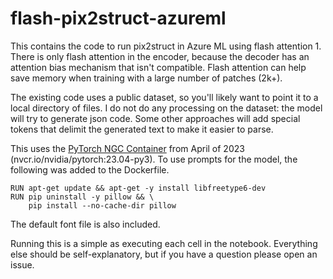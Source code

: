 # flash-pix2struct-azureml

This contains the code to run pix2struct in Azure ML using flash attention 1. There is only flash attention in the encoder, because the decoder has an attention bias mechanism that isn't compatible.  Flash attention can help save memory when training with a large number of patches (2k+). 

The existing code uses a public dataset, so you'll likely want to point it to a local directory of files. I do not do any processing on the dataset: the model will try to generate json code. Some other approaches will add special tokens that delimit the generated text to make it easier to parse.

This uses the [PyTorch NGC Container](https://catalog.ngc.nvidia.com/orgs/nvidia/containers/pytorch) from April of 2023 (nvcr.io/nvidia/pytorch:23.04-py3). To use prompts for the model, the following was added to the Dockerfile.

```
RUN apt-get update && apt-get -y install libfreetype6-dev
RUN pip uninstall -y pillow && \
    pip install --no-cache-dir pillow
```

The default font file is also included.


Running this is a simple as executing each cell in the notebook. Everything else should be self-explanatory, but if you have a question please open an issue.